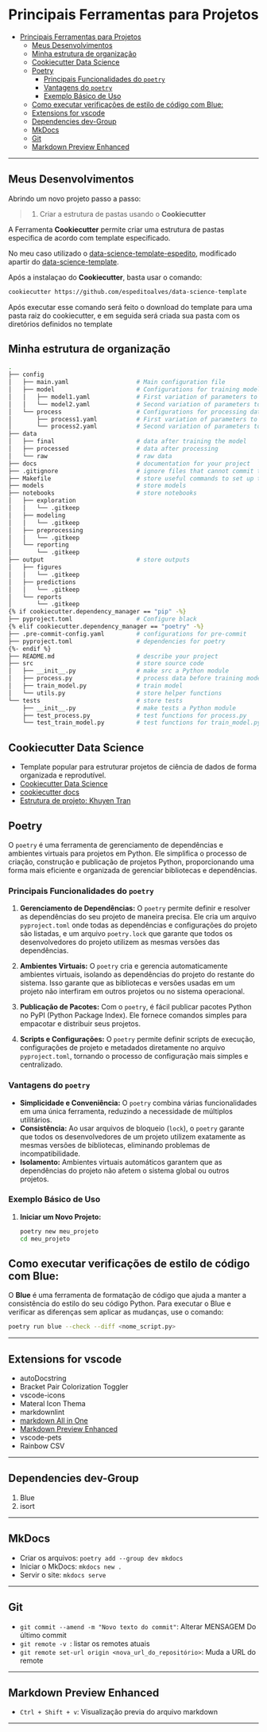 # Principais Ferramentas para Projetos

- [Principais Ferramentas para Projetos](#principais-ferramentas-para-projetos)
  - [Meus Desenvolvimentos](#meus-desenvolvimentos)
  - [Minha estrutura de organização](#minha-estrutura-de-organização)
  - [Cookiecutter Data Science](#cookiecutter-data-science)
  - [Poetry](#poetry)
    - [Principais Funcionalidades do `poetry`](#principais-funcionalidades-do-poetry)
    - [Vantagens do `poetry`](#vantagens-do-poetry)
    - [Exemplo Básico de Uso](#exemplo-básico-de-uso)
  - [Como executar verificações de estilo de código com Blue:](#como-executar-verificações-de-estilo-de-código-com-blue)
  - [Extensions for vscode](#extensions-for-vscode)
  - [Dependencies dev-Group](#dependencies-dev-group)
  - [MkDocs](#mkdocs)
  - [Git](#git)
  - [Markdown Preview Enhanced](#markdown-preview-enhanced)

---
## Meus Desenvolvimentos
Abrindo um novo projeto passo a passo:

>1. Criar a estrutura de pastas usando o **Cookiecutter**

A Ferramenta **Cookiecutter** permite criar uma estrutura de pastas especifica de acordo com template especificado.

No meu caso utilizado o [data-science-template-espedito](https://github.com/espeditoalves/data-science-template), modificado apartir do [data-science-template](https://github.com/khuyentran1401/data-science-template).

Após a instalaçao do **Cookiecutter**, basta usar o comando:

```bash
cookiecutter https://github.com/espeditoalves/data-science-template
```


Após executar esse comando será feito o download do template para uma pasta raiz do cookiecutter, e em seguida  será criada sua pasta com os diretórios definidos no template

## Minha estrutura de organização

```bash
.
├── config                      
│   ├── main.yaml                   # Main configuration file
│   ├── model                       # Configurations for training model
│   │   ├── model1.yaml             # First variation of parameters to train model
│   │   └── model2.yaml             # Second variation of parameters to train model
│   └── process                     # Configurations for processing data
│       ├── process1.yaml           # First variation of parameters to process data
│       └── process2.yaml           # Second variation of parameters to process data
├── data            
│   ├── final                       # data after training the model
│   ├── processed                   # data after processing
│   └── raw                         # raw data
├── docs                            # documentation for your project
├── .gitignore                      # ignore files that cannot commit to Git
├── Makefile                        # store useful commands to set up the environment
├── models                          # store models
├── notebooks                       # store notebooks
│   ├── exploration
│   │   └── .gitkeep
│   ├── modeling
│   │   └── .gitkeep
│   ├── preprocessing
│   │   └── .gitkeep
│   └── reporting
│       └── .gitkeep
├── output                          # store outputs
│   ├── figures
│   │   └── .gitkeep
│   ├── predictions
│   │   └── .gitkeep
│   └── reports
│       └── .gitkeep
{% if cookiecutter.dependency_manager == "pip" -%}
├── pyproject.toml                  # Configure black
{% elif cookiecutter.dependency_manager == "poetry" -%}
├── .pre-commit-config.yaml         # configurations for pre-commit
├── pyproject.toml                  # dependencies for poetry
{%- endif %}
├── README.md                       # describe your project
├── src                             # store source code
│   ├── __init__.py                 # make src a Python module 
│   ├── process.py                  # process data before training model
│   ├── train_model.py              # train model
│   └── utils.py                    # store helper functions
└── tests                           # store tests
    ├── __init__.py                 # make tests a Python module 
    ├── test_process.py             # test functions for process.py
    └── test_train_model.py         # test functions for train_model.py
```

## Cookiecutter Data Science
- Template popular para estruturar projetos de ciência de dados de forma organizada e reprodutível.
- [Cookiecutter Data Science](https://drivendata.github.io/cookiecutter-data-science/)
- [cookiecutter docs](https://cookiecutter.readthedocs.io/en/2.0.2/)
 - [Estrutura de projeto: Khuyen Tran](https://henriqueajnb.github.io/data-science-escalavel/cap02-estrutura_projeto/sec2-1-introducao.html)
  
## Poetry

O `poetry` é uma ferramenta de gerenciamento de dependências e ambientes virtuais para projetos em Python. Ele simplifica o processo de criação, construção e publicação de projetos Python, proporcionando uma forma mais eficiente e organizada de gerenciar bibliotecas e dependências.

### Principais Funcionalidades do `poetry`

1. **Gerenciamento de Dependências:**
   O `poetry` permite definir e resolver as dependências do seu projeto de maneira precisa. Ele cria um arquivo `pyproject.toml` onde todas as dependências e configurações do projeto são listadas, e um arquivo `poetry.lock` que garante que todos os desenvolvedores do projeto utilizem as mesmas versões das dependências.

2. **Ambientes Virtuais:**
   O `poetry` cria e gerencia automaticamente ambientes virtuais, isolando as dependências do projeto do restante do sistema. Isso garante que as bibliotecas e versões usadas em um projeto não interfiram em outros projetos ou no sistema operacional.

3. **Publicação de Pacotes:**
   Com o `poetry`, é fácil publicar pacotes Python no PyPI (Python Package Index). Ele fornece comandos simples para empacotar e distribuir seus projetos.

4. **Scripts e Configurações:**
   O `poetry` permite definir scripts de execução, configurações de projeto e metadados diretamente no arquivo `pyproject.toml`, tornando o processo de configuração mais simples e centralizado.

### Vantagens do `poetry`

- **Simplicidade e Conveniência:** O `poetry` combina várias funcionalidades em uma única ferramenta, reduzindo a necessidade de múltiplos utilitários.
- **Consistência:** Ao usar arquivos de bloqueio (`lock`), o `poetry` garante que todos os desenvolvedores de um projeto utilizem exatamente as mesmas versões de bibliotecas, eliminando problemas de incompatibilidade.
- **Isolamento:** Ambientes virtuais automáticos garantem que as dependências do projeto não afetem o sistema global ou outros projetos.

### Exemplo Básico de Uso

1. **Iniciar um Novo Projeto:**
   ```sh
   poetry new meu_projeto
   cd meu_projeto
   ```


## Como executar verificações de estilo de código com Blue:

O **Blue** é uma ferramenta de formatação de código que ajuda a manter a consistência do estilo do seu código Python. Para executar o Blue e verificar as diferenças sem aplicar as mudanças, use o comando:

```bash
poetry run blue --check --diff <nome_script.py>
```

---

## Extensions for vscode

- autoDocstring
- Bracket Pair Colorization Toggler
- vscode-icons
- Materal Icon Thema
- markdownlint
- [markdown All in One](https://marketplace.visualstudio.com/items?itemName=yzhang.markdown-all-in-one)
- [Markdown Preview Enhanced](https://marketplace.visualstudio.com/items?itemName=shd101wyy.markdown-preview-enhanced)
- vscode-pets
- Rainbow CSV

---





## Dependencies dev-Group

1. Blue 
2. isort

---

## MkDocs

- Criar os arquivos: `poetry add --group dev mkdocs`
- Iniciar o MkDocs: `mkdocs new .`
- Servir o site: `mkdocs serve`

---

## Git

- `git commit --amend -m "Novo texto do commit"`: Alterar MENSAGEM Do último commit
- `git remote -v `:  listar os remotes atuais
- `git remote set-url origin <nova_url_do_repositório>`: Muda a URL do remote

---

## Markdown Preview Enhanced

- `Ctrl + Shift + v`: Visualização previa do arquivo markdown

---

